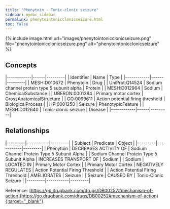 ```yaml
---
title: "Phenytoin - Tonic-clonic seizure"
sidebar: mydoc_sidebar
permalink: phenytointonicclonicseizure.html
toc: false 
---
```


{% include image.html url="images/phenytointonicclonicseizure.png" file="phenytointonicclonicseizure.png" alt="phenytointonicclonicseizure" %}

## Concepts

|------------|------|---------|
| Identifier | Name | Type    |
|------------|------|---------|
| MESH:D010672 | Phenytoin | Drug |
| UniProt:Q14524 | Sodium channel protein type 5 subunit alpha | Protein |
| MESH:D012964 | Sodium | ChemicalSubstance |
| UBERON:0001384 | Primary motor cortex | GrossAnatomicalStructure |
| GO:0099611 | Action potential firing threshold | BiologicalProcess |
| HP:0001250 | Seizure | PhenotypicFeature |
| MESH:D012640 | Tonic-clonic seizure | Disease |
|------------|------|---------|

## Relationships

|---------|-----------|---------|
| Subject | Predicate | Object  |
|---------|-----------|---------|
| Phenytoin | DECREASES ACTIVITY OF | Sodium Channel Protein Type 5 Subunit Alpha |
| Sodium Channel Protein Type 5 Subunit Alpha | INCREASES TRANSPORT OF | Sodium |
| Sodium | LOCATED IN | Primary Motor Cortex |
| Primary Motor Cortex | NEGATIVELY REGULATES | Action Potential Firing Threshold |
| Action Potential Firing Threshold | AMELIORATES | Seizure |
| Seizure | CAUSED BY | Tonic-Clonic Seizure |
|---------|-----------|---------|

Reference: [https://go.drugbank.com/drugs/DB00252#mechanism-of-action](https://go.drugbank.com/drugs/DB00252#mechanism-of-action){:target="_blank"}